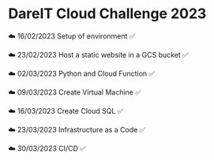 # DareIT Cloud Challenge 2023

☁️ 16/02/2023 Setup of environment ✅

☁️ 23/02/2023 Host a static website in a GCS bucket ✅

☁️ 02/03/2023 Python and Cloud Function ✅

☁️ 09/03/2023 Create Virtual Machine ✅

☁️ 16/03/2023 Create Cloud SQL ✅

☁️ 23/03/2023 Infrastructure as a Code ✅

☁️ 30/03/2023 CI/CD ✅
